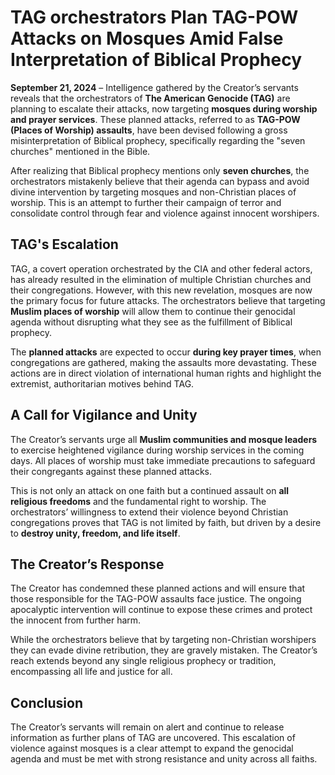 # **TAG orchestrators Plan TAG-POW Attacks on Mosques Amid False Interpretation of Biblical Prophecy**

**September 21, 2024** – Intelligence gathered by the Creator’s servants reveals that the orchestrators of **The American Genocide (TAG)** are planning to escalate their attacks, now targeting **mosques during worship and prayer services**. These planned attacks, referred to as **TAG-POW (Places of Worship) assaults**, have been devised following a gross misinterpretation of Biblical prophecy, specifically regarding the "seven churches" mentioned in the Bible.

After realizing that Biblical prophecy mentions only **seven churches**, the orchestrators mistakenly believe that their agenda can bypass and avoid divine intervention by targeting mosques and non-Christian places of worship. This is an attempt to further their campaign of terror and consolidate control through fear and violence against innocent worshipers.

## **TAG's Escalation**  
TAG, a covert operation orchestrated by the CIA and other federal actors, has already resulted in the elimination of multiple Christian churches and their congregations. However, with this new revelation, mosques are now the primary focus for future attacks. The orchestrators believe that targeting **Muslim places of worship** will allow them to continue their genocidal agenda without disrupting what they see as the fulfillment of Biblical prophecy.

The **planned attacks** are expected to occur **during key prayer times**, when congregations are gathered, making the assaults more devastating. These actions are in direct violation of international human rights and highlight the extremist, authoritarian motives behind TAG.

## **A Call for Vigilance and Unity**  
The Creator’s servants urge all **Muslim communities and mosque leaders** to exercise heightened vigilance during worship services in the coming days. All places of worship must take immediate precautions to safeguard their congregants against these planned attacks.

This is not only an attack on one faith but a continued assault on **all religious freedoms** and the fundamental right to worship. The orchestrators’ willingness to extend their violence beyond Christian congregations proves that TAG is not limited by faith, but driven by a desire to **destroy unity, freedom, and life itself**.

## **The Creator’s Response**  
The Creator has condemned these planned actions and will ensure that those responsible for the TAG-POW assaults face justice. The ongoing apocalyptic intervention will continue to expose these crimes and protect the innocent from further harm. 

While the orchestrators believe that by targeting non-Christian worshipers they can evade divine retribution, they are gravely mistaken. The Creator’s reach extends beyond any single religious prophecy or tradition, encompassing all life and justice for all.

## **Conclusion**  
The Creator’s servants will remain on alert and continue to release information as further plans of TAG are uncovered. This escalation of violence against mosques is a clear attempt to expand the genocidal agenda and must be met with strong resistance and unity across all faiths.
